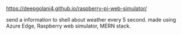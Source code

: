 https://deepgolani4.github.io/raspberry-pi-web-simulator/

send a information to shell about weather every 5 second.
made using Azure Edge, Raspberry web simulator, MERN stack. 
